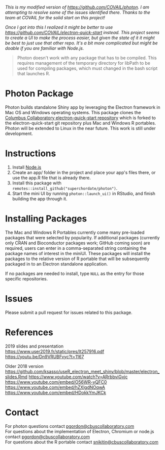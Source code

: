 _This is my modified version of https://github.com/COVAIL/photon. I am attempting to resolve some of the issues identified there. Thanks to the team at COVAIL for the solid start on this project!_

_Once I got into this I realized it might be better to use https://github.com/COVAIL/electron-quick-start instead. This project seems to create a UI to make the process easier, but given the state of it it might be best to just use that other repo. It's a bit more complicated but might be doable if you are familiar with Node.js._

> Photon doesn't work with any package that has to be compiled. This requires management of the temporary directory for libPath to be used for compiling packages, which must changed in the bash script that launches R.

# Photon Package

Photon builds standalone Shiny app by leveraging the Electron framework in Mac OS and Windows operating systems. This package clones the [Columbus Collaboratory electron-quick-start repository](https://github.com/ColumbusCollaboratory/electron-quick-start) which is forked to the electron-quick-start git repository plus Mac and Windows R portables. Photon will be extended to Linux in the near future. This work is still under development.

# Instructions

1. Install [Node.js](https://nodejs.org/en/download/)
2. Create an app/ folder in the project and place your app's files there, or use the app.R file that is already there.
3. Install this package with `remotes::install_github("superchordate/photon")`.
4. Start the mini UI by running `photon::launch_ui()` in RStudio, and finish building the app through it.

# Installing Packages
The Mac and Windows R Portables currently come many pre-loaded packages that were selected by popularity. If additional packages (currently only CRAN and Bioconductor packages work; GitHub coming soon) are required, users can enter in a comma-separated string containing the package names of interest in the miniUI. These packages will install the packages to the relative version of R portable that will be subsequently packaged in to an Electron standalone application.    

If no packages are needed to install, type `NULL` as the entry for those specific repositories.

# Issues
Please submit a pull request for issues related to this package.  

# References
2019 slides and presentation 
https://www.user2019.fr/static/pres/lt257916.pdf 
https://youtu.be/Dn9VRUBFvyc?t=1167

Older 2018 version
https://github.com/ksasso/useR_electron_meet_shiny/blob/master/electron_slides.Rmd
https://www.youtube.com/watch?v=ARrbbviGvjc
https://www.youtube.com/embed/O56WR-yQFC0
https://www.youtube.com/embed/hZXlgdNOqwA
https://www.youtube.com/embed/HDokkYmJKCk

# Contact
For photon questions contact pgordon@cbuscollaboratory.com   
For questions about the implementation of Electron, Chromium or node.js contact pgordon@cbuscollaboratory.com   
For questions about the R portable contact snikitin@cbuscollaboratory.com  







